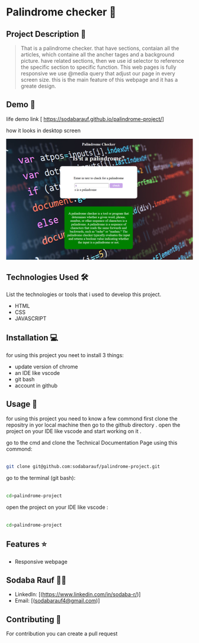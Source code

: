 # Palindrome checker 🚀
 
## Project Description 📝

> That is a palindrome checker. that have sections, contaian all the articles, which containe all the ancher tages and a background picture. have related sections, then we use id selector to reference the specific section to specific function. This web pages is fully responsive we use @media query that adjust our page in every screen size. this is the main feature of this webpage and it has a greate design. 
>

## Demo 📸

life demo link [ https://sodabarauf.github.io/palindrome-project/]

how it looks in desktop screen

![screenshot](./assets/screenshot.jpg)


## Technologies Used 🛠️

List the technologies or tools that i used to develop this project. 
- HTML
- CSS
- JAVASCRIPT


## Installation 💻

for using this project you neet to install 3 things:

- update version of chrome
- an IDE like vscode
- git bash
- account in github



## Usage 🎯

for using this project you need to know a few commond first clone the repositry in yor local machine then go to the github directory . open the project on your IDE like vscode and start working on it .


go to the cmd and clone the Technical Documentation Page 
using this commond:
```bash

git clone git@github.com:sodabarauf/palindrome-project.git
```
go to the terminal (git bash):
```bash

cd>palindrome-project

```
open the project on your IDE like vscode :

```bash

cd>palindrome-project 

```


## Features ⭐
- Responsive webpage


## Sodaba Rauf 👩‍💻



- LinkedIn: [(https://www.linkedin.com/in/sodaba-r/)]
- Email: [(sodabarauf4@gmail.com)]

## Contributing 🤝
For contribution you can create a pull request

